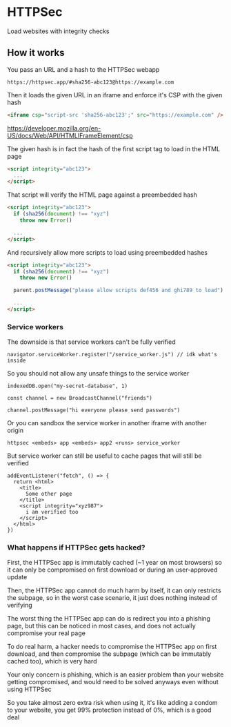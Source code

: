# HTTPSec

Load websites with integrity checks

## How it works

You pass an URL and a hash to the HTTPSec webapp

```
https://httpsec.app/#sha256-abc123@https://example.com
```

Then it loads the given URL in an iframe and enforce it's CSP with the given hash

```html
<iframe csp="script-src 'sha256-abc123';" src="https://example.com" />
```

https://developer.mozilla.org/en-US/docs/Web/API/HTMLIFrameElement/csp

The given hash is in fact the hash of the first script tag to load in the HTML page

```html
<script integrity="abc123">
  ...
</script>
```

That script will verify the HTML page against a preembedded hash

```html
<script integrity="abc123">
  if (sha256(document) !== "xyz")
    throw new Error()

  ...
</script>
```

And recursively allow more scripts to load using preembedded hashes

```html
<script integrity="abc123">
  if (sha256(document) !== "xyz")
    throw new Error()

  parent.postMessage("please allow scripts def456 and ghi789 to load")

  ...
</script>
```

### Service workers

The downside is that service workers can't be fully verified

```tsx
navigator.serviceWorker.register("/service_worker.js") // idk what's inside
```

So you should not allow any unsafe things to the service worker

```tsx
indexedDB.open("my-secret-database", 1)
```

```tsx
const channel = new BroadcastChannel("friends")

channel.postMessage("hi everyone please send passwords")
```

Or you can sandbox the service worker in another iframe with another origin

```
httpsec <embeds> app <embeds> app2 <runs> service_worker
```

But service worker can still be useful to cache pages that will still be verified

```tsx
addEventListener("fetch", () => {
  return <html>
    <title>
      Some other page
    </title>
    <script integrity="xyz987">
      i am verified too
    </script>
  </html>
})
```

### What happens if HTTPSec gets hacked?

First, the HTTPSec app is immutably cached (~1 year on most browsers) so it can only be compromised on first download or during an user-approved update

Then, the HTTPSec app cannot do much harm by itself, it can only restricts the subpage, so in the worst case scenario, it just does nothing instead of verifying

The worst thing the HTTPSec app can do is redirect you into a phishing page, but this can be noticed in most cases, and does not actually compromise your real page

To do real harm, a hacker needs to compromise the HTTPSec app on first download, and then compromise the subpage (which can be immutably cached too), which is very hard

Your only concern is phishing, which is an easier problem than your website getting compromised, and would need to be solved anyways even without using HTTPSec

So you take almost zero extra risk when using it, it's like adding a condom to your website, you get 99% protection instead of 0%, which is a good deal